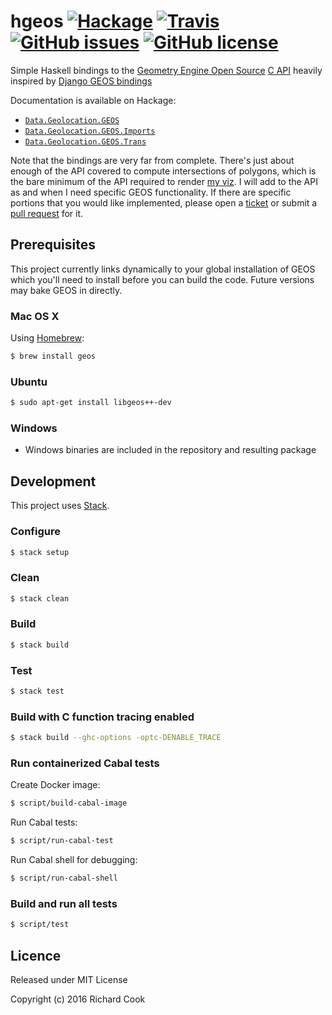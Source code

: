 # hgeos [![Hackage](https://img.shields.io/hackage/v/hgeos.svg?maxAge=2592000)](http://hackage.haskell.org/package/hgeos) [![Travis](https://travis-ci.org/rcook/hgeos.svg)](https://travis-ci.org/rcook/hgeos) [![GitHub issues](https://img.shields.io/github/issues/rcook/hgeos.svg)](https://github.com/rcook/hgeos/issues) [![GitHub license](https://img.shields.io/badge/license-MIT-blue.svg)](https://raw.githubusercontent.com/rcook/hgeos/master/LICENSE)

Simple Haskell bindings to the [Geometry Engine Open Source][geos]
[C API][capi] heavily inspired by [Django GEOS bindings][django-gis]

Documentation is available on Hackage:

* [`Data.Geolocation.GEOS`][data-geolocation-geos]
* [`Data.Geolocation.GEOS.Imports`][data-geolocation-geos-imports]
* [`Data.Geolocation.GEOS.Trans`][data-geolocation-geos-trans]

Note that the bindings are very far from complete. There's just about enough of
the API covered to compute intersections of polygons, which is the bare minimum
of the API required to render [my viz][carnivore-tracker-viz]. I will add to
the API as and when I need specific GEOS functionality. If there are specific
portions that you would like implemented, please open a [ticket][issues] or
submit a [pull request][pull-requests] for it.

## Prerequisites

This project currently links dynamically to your global installation of GEOS
which you'll need to install before you can build the code. Future versions may
bake GEOS in directly.

### Mac OS X

Using [Homebrew][homebrew]:

```bash
$ brew install geos
```

### Ubuntu

```bash
$ sudo apt-get install libgeos++-dev
```

### Windows

* Windows binaries are included in the repository and resulting package

## Development

This project uses [Stack][stack].

### Configure

```bash
$ stack setup
```

### Clean

```bash
$ stack clean
```

### Build

```bash
$ stack build
```

### Test

```bash
$ stack test
```

### Build with C function tracing enabled

```bash
$ stack build --ghc-options -optc-DENABLE_TRACE
```

### Run containerized Cabal tests

Create Docker image:

```bash
$ script/build-cabal-image
```

Run Cabal tests:

```bash
$ script/run-cabal-test
```

Run Cabal shell for debugging:

```bash
$ script/run-cabal-shell
```

### Build and run all tests

```bash
$ script/test
```

## Licence

Released under MIT License

Copyright (c) 2016 Richard Cook

[capi]: http://geos.osgeo.org/doxygen/geos__c_8h_source.html
[carnivore-tracker-viz]: https://public.tableau.com/profile/richard.cook#!/vizhome/CarnivoreTrackerTheNextGeneration/Heatmap
[data-geolocation-geos]: http://hackage.haskell.org/package/hgeos/docs/Data-Geolocation-GEOS.html
[data-geolocation-geos-imports]: http://hackage.haskell.org/package/hgeos/docs/Data-Geolocation-GEOS-Imports.html
[data-geolocation-geos-trans]: http://hackage.haskell.org/package/hgeos/docs/Data-Geolocation-GEOS-Trans.html
[django-gis]: https://github.com/django/django/tree/master/django/contrib/gis/geos
[geos]: https://trac.osgeo.org/geos/
[homebrew]: http://brew.sh/
[issues]: https://github.com/rcook/hgeos/issues
[pull-requests]: https://github.com/rcook/hgeos/pulls
[stack]: https://haskellstack.org/
